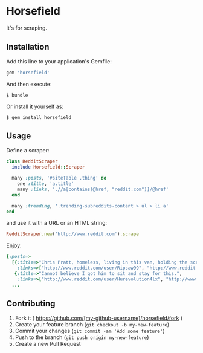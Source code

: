 # Horsefield

It's for scraping.

## Installation

Add this line to your application's Gemfile:

```ruby
gem 'horsefield'
```

And then execute:

    $ bundle

Or install it yourself as:

    $ gem install horsefield

## Usage

Define a scraper:
```ruby
class RedditScraper
  include Horsefield::Scraper

  many :posts, '#siteTable .thing' do
    one :title, 'a.title'
    many :links, './/a[contains(@href, "reddit.com")]/@href'
  end

  many :trending, '.trending-subreddits-content > ul > li a'
end
```
and use it with a URL or an HTML string:
```ruby
RedditScraper.new('http://www.reddit.com').scrape
```
Enjoy:
```ruby
{:posts=>
  [{:title=>"Chris Pratt, homeless, living in this van, holding the script to his first acting job",
    :links=>["http://www.reddit.com/user/Ripsaw99", "http://www.reddit.com/r/pics/", "http://www.reddit.com/r/pics/comments/2v16z9/chris_pratt_homeless_living_in_this_van_holding/"]},
   {:title=>"Cannot believe I got him to sit and stay for this.",
    :links=>["http://www.reddit.com/user/Hurevolution4lx", "http://www.reddit.com/r/aww/", "http://www.reddit.com/r/aww/comments/2v0tuh/cannot_believe_i_got_him_to_sit_and_stay_for_this/"]}
  ...
```

## Contributing

1. Fork it ( https://github.com/[my-github-username]/horsefield/fork )
2. Create your feature branch (`git checkout -b my-new-feature`)
3. Commit your changes (`git commit -am 'Add some feature'`)
4. Push to the branch (`git push origin my-new-feature`)
5. Create a new Pull Request
